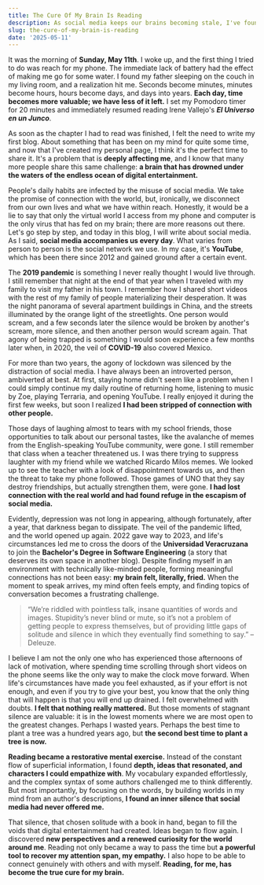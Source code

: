 ```yaml
---
title: The Cure Of My Brain Is Reading
description: As social media keeps our brains becoming stale, I've found reading a way of repairing it.
slug: the-cure-of-my-brain-is-reading
date: '2025-05-11'
---
```


It was the morning of **Sunday, May 11th**. I woke up, and the first thing I tried to do was reach for my phone. The immediate lack of battery had the effect of making me go for some water. I found my father sleeping on the couch in my living room, and a realization hit me. Seconds become minutes, minutes become hours, hours become days, and days into years. **Each day, time becomes more valuable; we have less of it left.** I set my Pomodoro timer for 20 minutes and immediately resumed reading Irene Vallejo's ***El Universo en un Junco***.

As soon as the chapter I had to read was finished, I felt the need to write my first blog. About something that has been on my mind for quite some time, and now that I've created my personal page, I think it's the perfect time to share it. It's a problem that is **deeply affecting me**, and I know that many more people share this same challenge: **a brain that has drowned under the waters of the endless ocean of digital entertainment.**

People's daily habits are infected by the misuse of social media. We take the promise of connection with the world, but, ironically, we disconnect from our own lives and what we have within reach. Honestly, it would be a lie to say that only the virtual world I access from my phone and computer is the only virus that has fed on my brain; there are more reasons out there. Let's go step by step, and today in this blog, I will write about social media. As I said, **social media accompanies us every day**. What varies from person to person is the social network we use. In my case, it's **YouTube**, which has been there since 2012 and gained ground after a certain event.

The **2019 pandemic** is something I never really thought I would live through. I still remember that night at the end of that year when I traveled with my family to visit my father in his town. I remember how I shared short videos with the rest of my family of people materializing their desperation. It was the night panorama of several apartment buildings in China, and the streets illuminated by the orange light of the streetlights. One person would scream, and a few seconds later the silence would be broken by another's scream, more silence, and then another person would scream again. That agony of being trapped is something I would soon experience a few months later when, in 2020, the veil of **COVID-19** also covered Mexico.

For more than two years, the agony of lockdown was silenced by the distraction of social media. I have always been an introverted person, ambiverted at best. At first, staying home didn't seem like a problem when I could simply continue my daily routine of returning home, listening to music by Zoe, playing Terraria, and opening YouTube. I really enjoyed it during the first few weeks, but soon I realized **I had been stripped of connection with other people.**

Those days of laughing almost to tears with my school friends, those opportunities to talk about our personal tastes, like the avalanche of memes from the English-speaking YouTube community, were gone. I still remember that class when a teacher threatened us. I was there trying to suppress laughter with my friend while we watched Ricardo Milos memes. We looked up to see the teacher with a look of disappointment towards us, and then the threat to take my phone followed. Those games of UNO that they say destroy friendships, but actually strengthen them, were gone. **I had lost connection with the real world and had found refuge in the escapism of social media.**

Evidently, depression was not long in appearing, although fortunately, after a year, that darkness began to dissipate. The veil of the pandemic lifted, and the world opened up again. 2022 gave way to 2023, and life's circumstances led me to cross the doors of the **Universidad Veracruzana** to join the **Bachelor's Degree in Software Engineering** (a story that deserves its own space in another blog). Despite finding myself in an environment with technically like-minded people, forming meaningful connections has not been easy: **my brain felt, literally, fried.** When the moment to speak arrives, my mind often feels empty, and finding topics of conversation becomes a frustrating challenge.

> “We’re riddled with pointless talk, insane quantities of words and images. Stupidity’s never blind or mute, so it’s not a problem of getting people to express themselves, but of providing little gaps of solitude and silence in which they eventually find something to say.” – Deleuze.

I believe I am not the only one who has experienced those afternoons of lack of motivation, where spending time scrolling through short videos on the phone seems like the only way to make the clock move forward. When life's circumstances have made you feel exhausted, as if your effort is not enough, and even if you try to give your best, you know that the only thing that will happen is that you will end up drained. I felt overwhelmed with doubts. **I felt that nothing really mattered.** But those moments of stagnant silence are valuable: it is in the lowest moments where we are most open to the greatest changes. Perhaps I wasted years. Perhaps the best time to plant a tree was a hundred years ago, but **the second best time to plant a tree is now.**

**Reading became a restorative mental exercise.** Instead of the constant flow of superficial information, I found **depth, ideas that resonated, and characters I could empathize with**. My vocabulary expanded effortlessly, and the complex syntax of some authors challenged me to think differently. But most importantly, by focusing on the words, by building worlds in my mind from an author's descriptions, **I found an inner silence that social media had never offered me.**

That silence, that chosen solitude with a book in hand, began to fill the voids that digital entertainment had created. Ideas began to flow again. I discovered **new perspectives and a renewed curiosity for the world around me**. Reading not only became a way to pass the time but **a powerful tool to recover my attention span, my empathy.** I also hope to be able to connect genuinely with others and with myself. **Reading, for me, has become the true cure for my brain.**